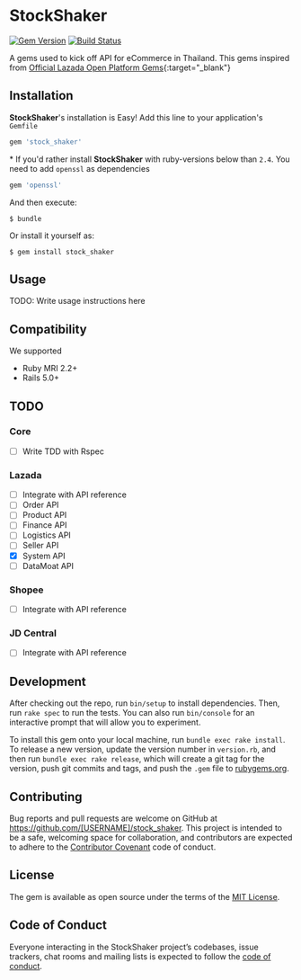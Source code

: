 # StockShaker

[![Gem Version](https://badge.fury.io/rb/stock_shaker.svg)](https://badge.fury.io/rb/stock_shaker)
[![Build Status](https://travis-ci.org/nijicha/stock_shaker.svg?branch=master)](https://travis-ci.org/nijicha/stock_shaker)

A gems used to kick off API for eCommerce in Thailand. This gems inspired from [Official Lazada Open Platform Gems](https://rubygems.org/gems/lazop_api_client/versions/1.2.5){:target="_blank"}

## Installation

**StockShaker**'s installation is Easy! Add this line to your application's `Gemfile`

```ruby
gem 'stock_shaker'
```

\* If you'd rather install **StockShaker** with ruby-versions below than `2.4`. You need to add `openssl` as dependencies

```ruby
gem 'openssl'
```

And then execute:

    $ bundle

Or install it yourself as:

    $ gem install stock_shaker

## Usage

TODO: Write usage instructions here

## Compatibility
We supported
- Ruby MRI 2.2+
- Rails 5.0+

## TODO

### Core

- [ ] Write TDD with Rspec

### Lazada

- [ ] Integrate with API reference
- [ ] Order API
- [ ] Product API
- [ ] Finance API
- [ ] Logistics API
- [ ] Seller API
- [x] System API
- [ ] DataMoat API

### Shopee

- [ ] Integrate with API reference

### JD Central

- [ ] Integrate with API reference

## Development

After checking out the repo, run `bin/setup` to install dependencies. Then, run `rake spec` to run the tests. You can also run `bin/console` for an interactive prompt that will allow you to experiment.

To install this gem onto your local machine, run `bundle exec rake install`. To release a new version, update the version number in `version.rb`, and then run `bundle exec rake release`, which will create a git tag for the version, push git commits and tags, and push the `.gem` file to [rubygems.org](https://rubygems.org).

## Contributing

Bug reports and pull requests are welcome on GitHub at https://github.com/[USERNAME]/stock_shaker. This project is intended to be a safe, welcoming space for collaboration, and contributors are expected to adhere to the [Contributor Covenant](http://contributor-covenant.org) code of conduct.

## License

The gem is available as open source under the terms of the [MIT License](https://opensource.org/licenses/MIT).

## Code of Conduct

Everyone interacting in the StockShaker project’s codebases, issue trackers, chat rooms and mailing lists is expected to follow the [code of conduct](https://github.com/[USERNAME]/stock_shaker/blob/master/CODE_OF_CONDUCT.md).
